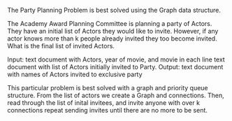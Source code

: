 The Party Planning Problem is best solved using the Graph data structure. 

The Academy Award Planning Committee is planning a party of Actors. 
They have an initial list of Actors they would like to invite. 
However, if any actor knows more than k people already invited they too become invited.
What is the final list of invited Actors.

Input:
  text document with Actors, year of movie, and movie in each line 
  text document with list of Actors initially invited to Party.
Output:
  text document with names of Actors invited to exclusive party
  
  
This particular problem is best solved with a graph and priority queue structure.
From the list of actors we create a Graph and connections. 
Then, read through the list of inital invitees, and invite anyone with over k connections
repeat sending invites until there are no more to be sent. 
